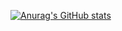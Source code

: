 [![Anurag's GitHub stats](https://github-readme-stats.vercel.app/api?username=dhinterlechner)](https://github.com/anuraghazr/github-readme-stats)
